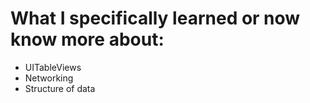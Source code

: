 # What I specifically learned or now know more about:
- UITableViews
- Networking
- Structure of data

